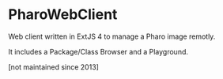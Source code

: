 # PharoWebClient
Web client written in ExtJS 4 to manage a Pharo image remotly.

It includes a Package/Class Browser and a Playground.

[not maintained since 2013]
